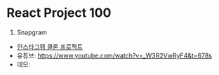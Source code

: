 # React Project 100

1. Snapgram

- [인스타그램 클론 프로젝트]('./snapgram')
- 유튜브: <https://www.youtube.com/watch?v=_W3R2VwRyF4&t=678s>
- 데모:
